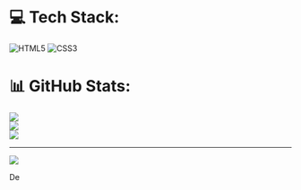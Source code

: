 
# 💻 Tech Stack:
![HTML5](https://img.shields.io/badge/html5-%23E34F26.svg?style=for-the-badge&logo=html5&logoColor=white) ![CSS3](https://img.shields.io/badge/css3-%231572B6.svg?style=for-the-badge&logo=css3&logoColor=white)
# 📊 GitHub Stats:
![](https://github-readme-stats.vercel.app/api?username=duque1985&theme=dark&hide_border=false&include_all_commits=false&count_private=false)<br/>
![](https://github-readme-streak-stats.herokuapp.com/?user=duque1985&theme=dark&hide_border=false)<br/>
![](https://github-readme-stats.vercel.app/api/top-langs/?username=duque1985&theme=dark&hide_border=false&include_all_commits=false&count_private=false&layout=compact)

---
[![](https://visitcount.itsvg.in/api?id=duque1985&icon=0&color=0)](https://visitcount.itsvg.in)

<!-- Proudly created with GPRM ( https://gprm.itsvg.in ) -->

De<!---
duque1985/duque1985 is a ✨ special ✨ repository because its `README.md` (this file) appears on your GitHub profile.
You can click the Preview link to take a look at your changes.
--->
